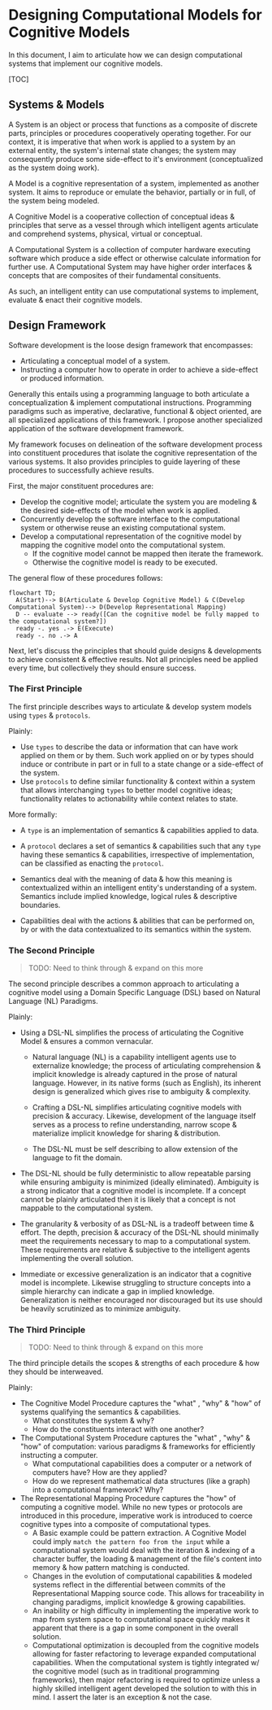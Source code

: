 # Designing Computational Models for Cognitive Models

In this document, I aim to articulate how we can design computational systems that implement our cognitive models.

[TOC]

## Systems & Models

A System is an object or process that functions as a composite of discrete parts, principles or procedures cooperatively operating together. For our context, it is imperative that when work is applied to a system by an external entity, the system's internal state changes; the system may consequently produce some side-effect to it's environment (conceptualized as the system doing work).

A Model is a cognitive representation of a system, implemented as another system. It aims to reproduce or emulate the behavior, partially or in full, of the system being modeled.

A Cognitive Model is a cooperative collection of conceptual ideas & principles that serve as a vessel through which intelligent agents articulate and comprehend systems, physical, virtual or conceptual.

A Computational System is a collection of computer hardware executing software which produce a side effect or otherwise calculate information for further use. A Computational System may have higher order interfaces & concepts that are composites of their fundamental consituents.

As such, an intelligent entity can use computational systems to implement, evaluate & enact their cognitive models.

## Design Framework

Software development is the loose design framework that encompasses:

- Articulating a conceptual model of a system.
- Instructing a computer how to operate in order to achieve a side-effect or produced information.

Generally this entails using a programming language to both articulate a conceptualization & implement computational instructions. Programming paradigms such as imperative, declarative, functional & object oriented, are all specialized applications of this framework. I propose another specialized application of the software development framework.

My framework focuses on delineation of the software development process into constituent procedures that isolate the cognitive representation of the various systems. It also provides principles to guide layering of these procedures to successfully achieve results.

First, the major constituent procedures are:

- Develop the cognitive model; articulate the system you are modeling & the desired side-effects of the model when work is applied.
- Concurrently develop the software interface to the computational system or otherwise reuse an existing computational system.
- Develop a computational representation of the cognitive model by mapping the cognitive model onto the computational system.
  - If the cognitive model cannot be mapped then iterate the framework.
  - Otherwise the cognitive model is ready to be executed.

The general flow of these procedures follows:

```mermaid
flowchart TD;
  A(Start)--> B(Articulate & Develop Cognitive Model) & C(Develop Computational System)--> D(Develop Representational Mapping)
  D -- evaluate --> ready([Can the cognitive model be fully mapped to the computational system?])
  ready -. yes .-> E(Execute)
  ready -. no .-> A 
```

Next, let's discuss the principles that should guide designs & developments to achieve consistent & effective results. Not all principles need be applied every time, but collectively they should ensure success.

### The First Principle

The first principle describes ways to articulate & develop system models using `types` & `protocols`.

Plainly:

- Use `types` to describe the data or information that can have work applied on them or by them. Such work applied on or by types should induce or contribute in part or in full to a state change or a side-effect of the system.
- Use `protocols` to define similar functionality & context within a system that allows interchanging `types` to better model cognitive ideas; functionality relates to actionability while context relates to state.

More formally:

- A `type` is an implementation of semantics & capabilities applied to data.

- A `protocol` declares a set of semantics & capabilities such that any `type` having these semantics & capabilities, irrespective of implementation, can be classified as enacting the `protocol`.
- Semantics deal with the meaning of data & how this meaning is contextualized within an intelligent entity's understanding of a system. Semantics include implied knowledge, logical rules & descriptive boundaries.
- Capabilities deal with the actions & abilities that can be performed on, by or with the data contextualized to its semantics within the system.

### The Second Principle

> TODO: Need to think through & expand on this more

The second principle describes a common approach to articulating a cognitive model using a Domain Specific Language (DSL) based on Natural Language (NL) Paradigms.

Plainly:

- Using a DSL-NL simplifies the process of articulating the Cognitive Model & ensures a common vernacular.

  - Natural language (NL) is a capability intelligent agents use to externalize knowledge; the process of articulating comprehension & implicit knowledge is already captured in the prose of natural language. However, in its native forms (such as English), its inherent design is generalized which gives rise to ambiguity & complexity.

  - Crafting a DSL-NL simplifies articulating cognitive models with precision & accuracy. Likewise, development of the language itself serves as a process to refine understanding, narrow scope & materialize implicit knowledge for sharing & distribution.

  - The DSL-NL must be self describing to allow extension of the language to fit the domain.

- The DSL-NL should be fully deterministic to allow repeatable parsing while ensuring ambiguity is minimized (ideally eliminated). Ambiguity is a strong indicator that a cognitive model is incomplete. If a concept cannot be plainly articulated then it is likely that a concept is not mappable to the computational system.
- The granularity & verbosity of as DSL-NL is a tradeoff between time & effort. The depth, precision & accuracy of the DSL-NL should minimally meet the requirements necessary to map to a computational system. These requirements are relative & subjective to the intelligent agents implementing the overall solution.
- Immediate or excessive generalization is an indicator that a cognitive model is incomplete. Likewise struggling to structure concepts into a simple hierarchy can indicate a gap in implied knowledge. Generalization is neither encouraged nor discouraged but its use should be heavily scrutinized as to minimize ambiguity.

### The Third Principle

> TODO: Need to think through & expand on this more

The third principle details the scopes & strengths of each procedure & how they should be interweaved.

Plainly:

- The Cognitive Model Procedure captures the "what" , "why" & "how" of systems qualifying the semantics & capabilities.
  - What constitutes the system & why?
  - How do the constituents interact with one another?
- The Computational System Procedure captures the "what" , "why" & "how" of computation: various paradigms & frameworks for efficiently instructing a computer.
  - What computational capabilities does a computer or a network of computers have? How are they applied?
  - How do we represent mathematical data structures (like a graph) into a computational framework? Why?
- The Representational Mapping Procedure captures the "how" of computing a cognitive model. While no new types or protocols are introduced in this procedure, imperative work is introduced to coerce cognitive types into a composite of computational types.
  - A Basic example could be pattern extraction. A Cognitive Model could imply `match the pattern foo from the input` while a computational system would deal with the iteration & indexing of a character buffer, the loading & management of the file's content into memory & how pattern matching is conducted.
  - Changes in the evolution of computational capabilities & modeled systems reflect in the differential between commits of the Representational Mapping source code. This allows for traceability in changing paradigms, implicit knowledge & growing capabilities.
  - An inability or high difficulty in implementing the imperative work to map from system space to computational space quickly makes it apparent that there is a gap in some component in the overall solution.
  - Computational optimization is decoupled from the cognitive models allowing for faster refactoring to leverage expanded computational capabilities. When the computational system is tightly integrated w/ the cognitive model (such as in traditional programming frameworks), then major refactoring is required to optimize unless a highly skilled intelligent agent developed the solution to with this in mind. I assert the later is an exception & not the case.
